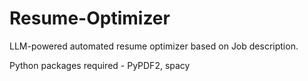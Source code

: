 # Resume-Optimizer
LLM-powered automated resume optimizer based on Job description.

Python packages required - PyPDF2, spacy

